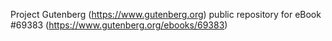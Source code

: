Project Gutenberg (https://www.gutenberg.org) public repository for
eBook #69383 (https://www.gutenberg.org/ebooks/69383)
